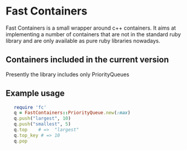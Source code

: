 # Fast Containers

Fast Containers is a small wrapper around c++ containers. It aims at implementing a number of containers that are not in the standard ruby library and are only available as pure ruby libraries nowadays. 

## Containers included in the current version
Presently the library includes only PriorityQueues

## Example usage

```ruby
   require 'fc'
   q = FastContainers::PriorityQueue.new(:max)
   q.push("largest", 10)
   q.push("smallest", 5)
   q.top    # =>  "largest"
   q.top_key # => 10
   q.pop
```
